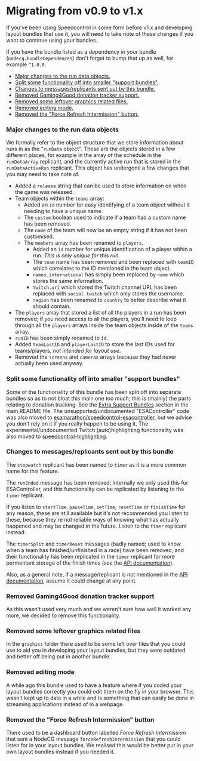 # Migrating from v0.9 to v1.x

If you've been using Speedcontrol in some form before v1.x and developing layout bundles that use it, you will need to take note of these changes if you want to continue using your bundles.

If you have the bundle listed as a dependency in your bundle (`nodecg.bundleDependences`) don't forget to bump that up as well, for example `^1.0.0`.

- [Major changes to the run data objects.](#run-data-changes)
- [Split some functionality off into smaller "support bundles".](#support-bundles)
- [Changes to messages/replicants sent out by this bundle.](#message-rep-changes)
- [Removed Gaming4Good donation tracker support.](#g4g-removed)
- [Removed some leftover graphics related files.](#removed-graphics)
- [Removed editing mode.](#edit-mode)
- [Removed the "Force Refresh Intermission" button.](#force-refresh-intermission)


### <a name="run-data-changes"></a> Major changes to the run data objects

We formally refer to the object structure that we store information about runs in as the "`runData` object". These are the objects stored in a few different places, for example in the array of the schedule in the `runDataArray` replicant, and the currently active run that is stored in the `runDataActiveRun` replicant. This object has undergone a few changes that you may need to take note of.

- Added a `release` string that can be used to store information on when the game was released.
- Team objects within the `teams` array:
  - Added an `id` number for easy identifying of a team object without it needing to have a unique name.
  - The `custom` boolean used to indicate if a team had a custom name has been removed.
  - The `name` of the team will now be an empty string if it has not been customised.
  - The `members` array has been renamed to `players`.
    - Added an `id` number for unique identification of a player within a run. *This is only unique for this run*.
    - The `team` name has been removed and been replaced with `teamID` which correlates to the ID mentioned in the team object.
    - `names.international` has simply been replaced by `name` which stores the same information.
	- `twitch.uri` which stored the Twitch channel URL has been replaced with `social.twitch` which only stores the username.
	- `region` has been renamed to `country` to better describe what it should contain.
- The `players` array that stored a list of all the players in a run has been removed; if you need access to all the players, you'll need to loop through all the `players` arrays inside the team objects inside of the `teams` array.
- `runID` has been simply renamed to `id`.
- Added `teamLastID` and `playerLastID` to store the last IDs used for teams/players, *not intended for layout use*.
- Removed the `screens` and `cameras` arrays because they had never actually been used anyway.


### <a name="support-bundles"></a> Split some functionality off into smaller "support bundles"

Some of the functionality of this bundle has been split off into separate bundles so as to not bloat this main one too much; this is (mainly) the parts relating to donation tracking. See the [Extra Support Bundles](../README.md#extra-support-bundles) section in the main README file. The unsupported/undocumented "ESAController" code was also moved to [esamarathon/speedcontrol-esacontroller](https://github.com/esamarathon/speedcontrol-esacontroller), but we advise you don't rely on it if you really happen to be using it. The experimental/undocumented Twitch (auto)highlighting functionality was also moved to [speedcontrol-highlighting](https://github.com/speedcontrol/speedcontrol-highlighting).


### <a name="message-rep-changes"></a> Changes to messages/replicants sent out by this bundle

The `stopwatch` replicant has been named to `timer` as it is a more common name for this feature.

The `runEnded` message has been removed; internally we only used this for ESAController, and this functionality can be replicated by listening to the `timer` replicant.

If you listen to `startTime`, `pauseTime`, `setTime`, `resetTime` or `finishTime` for any reason, these are still available but it's not recommended you listen to these, because they're not reliable ways of knowing what has actually happened and may be changed in the future. Listen to the `timer` replicant instead.

The `timerSplit` and `timerReset` messages (badly named; used to know when a team has finished/unfinished in a race) have been removed, and their functionality has been replicated in the `timer` replicant for more permentant storage of the finish times (see the [API documentation](API.md)).

Also, as a general note, if a message/replicant is not mentioned in the [API documentation](API.md), assume it could change at any point.


### <a name="g4g-removed"></a> Removed Gaming4Good donation tracker support

As this wasn't used very much and we weren't sure how well it worked any more, we decided to remove this functionality.


### <a name="removed-graphics"></a> Removed some leftover graphics related files

In the `graphics` folder there used to be some left over files that you could use to aid you in developing your layout bundles, but they were outdated and better off being put in another bundle.


### <a name="edit-mode"></a> Removed editing mode

A while ago this bundle used to have a feature where if you coded your layout bundles correctly you could edit them on the fly in your browser. This wasn't kept up to date in a while and is something that can easily be done in streaming applications instead of in a webpage.


### <a name="force-refresh-intermission"></a> Removed the "Force Refresh Intermission" button

There used to be a dashboard button labelled *Force Refresh Intermission* that sent a NodeCG message `forceRefreshIntermission` that you could listen for in your layout bundles. We realised this would be better put in your own layout bundles instead if you needed it.